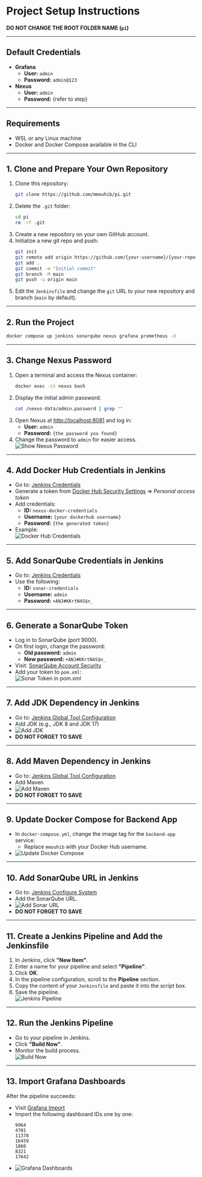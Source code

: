 # Project Setup Instructions

**DO NOT CHANGE THE ROOT FOLDER NAME (`pi`)**

---

## Default Credentials

- **Grafana**
  - **User:** `admin`
  - **Password:** `admin@123`
- **Nexus**
  - **User:** `admin`
  - **Password:** {refer to step}

---

## Requirements

- WSL or any Linux machine
- Docker and Docker Compose available in the CLI

---

## 1. Clone and Prepare Your Own Repository

1. Clone this repository:
   ```sh
   git clone https://github.com/mmouhib/pi.git
   ```
2. Delete the `.git` folder:
   ```sh
   cd pi
   rm -rf .git
   ```
3. Create a new repository on your own GitHub account.
4. Initialize a new git repo and push:
   ```sh
   git init
   git remote add origin https://github.com/{your-username}/{your-repo}.git
   git add .
   git commit -m "Initial commit"
   git branch -M main
   git push -u origin main
   ```
5. Edit the `Jenkinsfile` and change the `git` URL to your new repository and branch (`main` by default).

---

## 2. Run the Project

```sh
docker compose up jenkins sonarqube nexus grafana prometheus -d
```

---

## 3. Change Nexus Password

1. Open a terminal and access the Nexus container:
   ```sh
   docker exec -it nexus bash
   ```
2. Display the initial admin password:
   ```sh
   cat /nexus-data/admin.password | grep ""
   ```
3. Open Nexus at [http://localhost:8081](http://localhost:8081) and log in:
   - **User:** `admin`
   - **Password:** `{the password you found}`
4. Change the password to `admin` for easier access.
   ![Show Nexus Password](docs/imgnexuspass.png)

---

## 4. Add Docker Hub Credentials in Jenkins

- Go to: [Jenkins Credentials](http://localhost:8080/manage/credentials/store/system/domain/_/)
- Generate a token from [Docker Hub Security Settings](https://hub.docker.com/settings/security) ⇒ *Personal access token*
- Add credentials:
  - **ID:** `nexus-docker-credentials`
  - **Username:** `{your dockerhub username}`
  - **Password:** `{the generated token}`
- Example:  
  ![Docker Hub Credentials](docs/img_1.png)

---

## 5. Add SonarQube Credentials in Jenkins

- Go to: [Jenkins Credentials](http://localhost:8080/manage/credentials/store/system/domain/_/)
- Use the following:
  - **ID:** `sonar-credentials`
  - **Username:** `admin`
  - **Password:** `+ANJ#KKrtN4S$n_`

---

## 6. Generate a SonarQube Token

- Log in to SonarQube (port 9000).
- On first login, change the password:
  - **Old password:** `admin`
  - **New password:** `+ANJ#KKrtN4S$n_`
- Visit: [SonarQube Account Security](http://localhost:9000/account/security)
- Add your token to `pom.xml`:  
  ![Sonar Token in pom.xml](docs/img_6.png)

---

## 7. Add JDK Dependency in Jenkins

- Go to: [Jenkins Global Tool Configuration](http://localhost:8080/manage/configureTools/)
- Add JDK (e.g., JDK 8 and JDK 17)
- ![Add JDK](docs/img_3.png)
- **DO NOT FORGET TO SAVE**

---

## 8. Add Maven Dependency in Jenkins

- Go to: [Jenkins Global Tool Configuration](http://localhost:8080/manage/configureTools/)
- Add Maven
- ![Add Maven](docs/img_4.png)
- **DO NOT FORGET TO SAVE**

---

## 9. Update Docker Compose for Backend App

- In `docker-compose.yml`, change the image tag for the `backend-app` service:
  - Replace `mmouhib` with your Docker Hub username.
- ![Update Docker Compose](docs/img_9.png)

---

## 10. Add SonarQube URL in Jenkins

- Go to: [Jenkins Configure System](http://localhost:8080/manage/configure)
- Add the SonarQube URL.
- ![Add Sonar URL](docs/img_5.png)
- **DO NOT FORGET TO SAVE**

---

## 11. Create a Jenkins Pipeline and Add the Jenkinsfile

1. In Jenkins, click **"New Item"**.
2. Enter a name for your pipeline and select **"Pipeline"**.
3. Click **OK**.
4. In the pipeline configuration, scroll to the **Pipeline** section.
5. Copy the content of your `Jenkinsfile` and paste it into the script box.
6. Save the pipeline.  
   ![Jenkins Pipeline](docs/img22.png)

---

## 12. Run the Jenkins Pipeline

- Go to your pipeline in Jenkins.
- Click **"Build Now"**.
- Monitor the build process.  
  ![Build Now](docs/img_1343.png)

---

## 13. Import Grafana Dashboards

After the pipeline succeeds:

- Visit [Grafana Import](http://localhost:3000/dashboard/import)
- Import the following dashboard IDs one by one:
  ```
  9964
  4701
  11378
  16459
  1860
  8321
  17642
  ```
- ![Grafana Dashboards](docs/img_7.png)